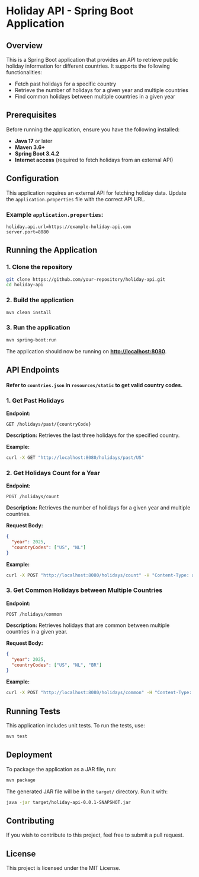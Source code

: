 # Holiday API - Spring Boot Application

## Overview

This is a Spring Boot application that provides an API to retrieve public holiday information for different countries. It supports the following functionalities:

- Fetch past holidays for a specific country
- Retrieve the number of holidays for a given year and multiple countries
- Find common holidays between multiple countries in a given year

## Prerequisites

Before running the application, ensure you have the following installed:

- **Java 17** or later
- **Maven 3.6+**
- **Spring Boot 3.4.2**
- **Internet access** (required to fetch holidays from an external API)

## Configuration

This application requires an external API for fetching holiday data. Update the `application.properties` file with the correct API URL.

### Example `application.properties`:

```properties
holiday.api.url=https://example-holiday-api.com
server.port=8080
```

## Running the Application

### 1. Clone the repository

```sh
git clone https://github.com/your-repository/holiday-api.git
cd holiday-api
```

### 2. Build the application

```sh
mvn clean install
```

### 3. Run the application

```sh
mvn spring-boot:run
```

The application should now be running on [**http://localhost:8080**](http://localhost:8080).

## API Endpoints

#### Refer to `countries.json` in `resources/static` to get valid country codes.

### 1. Get Past Holidays

**Endpoint:**

```
GET /holidays/past/{countryCode}
```

**Description:** Retrieves the last three holidays for the specified country.

**Example:**

```sh
curl -X GET "http://localhost:8080/holidays/past/US"
```

### 2. Get Holidays Count for a Year

**Endpoint:**

```
POST /holidays/count
```

**Description:** Retrieves the number of holidays for a given year and multiple countries.

**Request Body:**

```json
{
  "year": 2025,
  "countryCodes": ["US", "NL"]
}
```

**Example:**

```sh
curl -X POST "http://localhost:8080/holidays/count" -H "Content-Type: application/json" -d '{"year": 2025, "countryCodes": ["US", "NL"]}'
```

### 3. Get Common Holidays between Multiple Countries

**Endpoint:**

```
POST /holidays/common
```

**Description:** Retrieves holidays that are common between multiple countries in a given year.

**Request Body:**

```json
{
  "year": 2025,
  "countryCodes": ["US", "NL", "BR"]
}
```

**Example:**

```sh
curl -X POST "http://localhost:8080/holidays/common" -H "Content-Type: application/json" -d '{"year": 2025, "countryCodes": ["US", "NL", "BR"]}'
```

## Running Tests

This application includes unit tests. To run the tests, use:

```sh
mvn test
```

## Deployment

To package the application as a JAR file, run:

```sh
mvn package
```

The generated JAR file will be in the `target/` directory. Run it with:

```sh
java -jar target/holiday-api-0.0.1-SNAPSHOT.jar
```

## Contributing

If you wish to contribute to this project, feel free to submit a pull request.

## License

This project is licensed under the MIT License.

